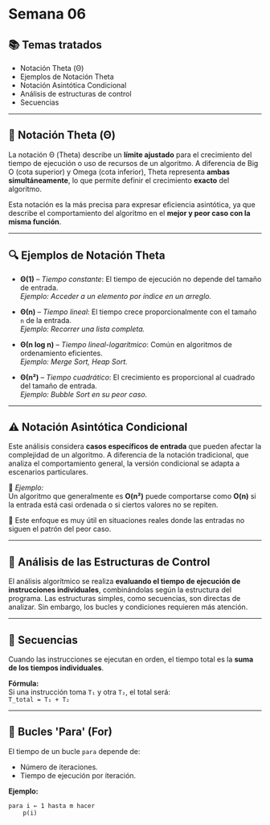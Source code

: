 # Semana 06

## 📚 Temas tratados
- Notación Theta (Θ)
- Ejemplos de Notación Theta
- Notación Asintótica Condicional
- Análisis de estructuras de control
- Secuencias

---

## 🔁 Notación Theta (Θ)

La notación Θ (Theta) describe un **límite ajustado** para el crecimiento del tiempo de ejecución o uso de recursos de un algoritmo. A diferencia de Big O (cota superior) y Omega (cota inferior), Theta representa **ambas simultáneamente**, lo que permite definir el crecimiento **exacto** del algoritmo.

Esta notación es la más precisa para expresar eficiencia asintótica, ya que describe el comportamiento del algoritmo en el **mejor y peor caso con la misma función**.

---

## 🔍 Ejemplos de Notación Theta

- **Θ(1)** – _Tiempo constante_: El tiempo de ejecución no depende del tamaño de entrada.  
  _Ejemplo: Acceder a un elemento por índice en un arreglo._

- **Θ(n)** – _Tiempo lineal_: El tiempo crece proporcionalmente con el tamaño `n` de la entrada.  
  _Ejemplo: Recorrer una lista completa._

- **Θ(n log n)** – _Tiempo lineal-logarítmico_: Común en algoritmos de ordenamiento eficientes.  
  _Ejemplo: Merge Sort, Heap Sort._

- **Θ(n²)** – _Tiempo cuadrático_: El crecimiento es proporcional al cuadrado del tamaño de entrada.  
  _Ejemplo: Bubble Sort en su peor caso._

---

## ⚠️ Notación Asintótica Condicional

Este análisis considera **casos específicos de entrada** que pueden afectar la complejidad de un algoritmo. A diferencia de la notación tradicional, que analiza el comportamiento general, la versión condicional se adapta a escenarios particulares.

📌 _Ejemplo:_  
Un algoritmo que generalmente es **O(n²)** puede comportarse como **O(n)** si la entrada está casi ordenada o si ciertos valores no se repiten.

🔎 Este enfoque es muy útil en situaciones reales donde las entradas no siguen el patrón del peor caso.

---

## 🧩 Análisis de las Estructuras de Control

El análisis algorítmico se realiza **evaluando el tiempo de ejecución de instrucciones individuales**, combinándolas según la estructura del programa. Las estructuras simples, como secuencias, son directas de analizar. Sin embargo, los bucles y condiciones requieren más atención.

---

## 🔗 Secuencias

Cuando las instrucciones se ejecutan en orden, el tiempo total es la **suma de los tiempos individuales**.

**Fórmula:**  
Si una instrucción toma `T₁` y otra `T₂`, el total será:  
`T_total = T₁ + T₂`

---

## 🔁 Bucles 'Para' (For)

El tiempo de un bucle `para` depende de:

- Número de iteraciones.
- Tiempo de ejecución por iteración.

**Ejemplo:**
```pseudo
para i ← 1 hasta m hacer
    p(i)
```
